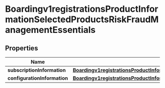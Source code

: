 
# Boardingv1registrationsProductInformationSelectedProductsRiskFraudManagementEssentials

## Properties
Name | Type | Description | Notes
------------ | ------------- | ------------- | -------------
**subscriptionInformation** | [**Boardingv1registrationsProductInformationSelectedProductsPaymentsPayerAuthenticationSubscriptionInformation**](Boardingv1registrationsProductInformationSelectedProductsPaymentsPayerAuthenticationSubscriptionInformation.md) |  |  [optional]
**configurationInformation** | [**Boardingv1registrationsProductInformationSelectedProductsRiskFraudManagementEssentialsConfigurationInformation**](Boardingv1registrationsProductInformationSelectedProductsRiskFraudManagementEssentialsConfigurationInformation.md) |  |  [optional]




